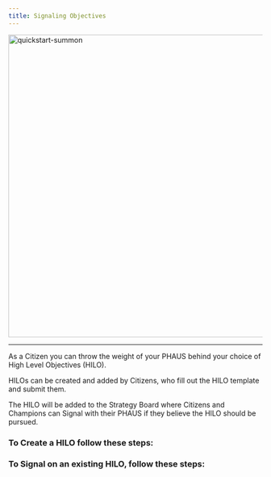 ```yaml
---
title: Signaling Objectives
---
```


<img src="/img/signaling-objectives.png" alt="quickstart-summon" width="600" />

---

As a Citizen you can throw the weight of your PHAUS behind your choice of High Level Objectives (HILO).

HILOs can be created and added by Citizens, who fill out the HILO template and submit them.

The HILO will be added to the Strategy Board where Citizens and Champions can Signal with their PHAUS if they believe the HILO should be pursued.

### To Create a HILO follow these steps:

### To Signal on an existing HILO, follow these steps:
